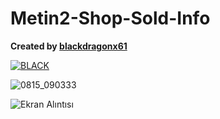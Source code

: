 # Metin2-Shop-Sold-Info

**Created by [blackdragonx61](https://metin2.dev/board/profile/14335-mali/)**

[![BLACK](https://img.youtube.com/vi/4NOev7i4a9U/maxresdefault.jpg)](https://youtu.be/4NOev7i4a9U)

![0815_090333](https://user-images.githubusercontent.com/33325253/129469163-465f340b-4f2b-4d9e-93a1-2a898ff02a22.jpg)

![Ekran Alıntısı](https://user-images.githubusercontent.com/33325253/129469165-06ae2701-e255-43f8-9b6d-642edf50edfd.PNG)
